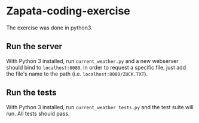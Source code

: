 # Zapata-coding-exercise
The exercise was done in python3. 

## Run the server
With Python 3 installed, run `current_weather.py` and a new webserver should bind to `localhost:8080`.
In order to request a specific file, just add the file's name to the path (i.e. `localhost:8080/ZUCK.TXT`).

## Run the tests
With Python 3 installed, run `current_weather_tests.py` and the test suite will run. All tests should pass.
